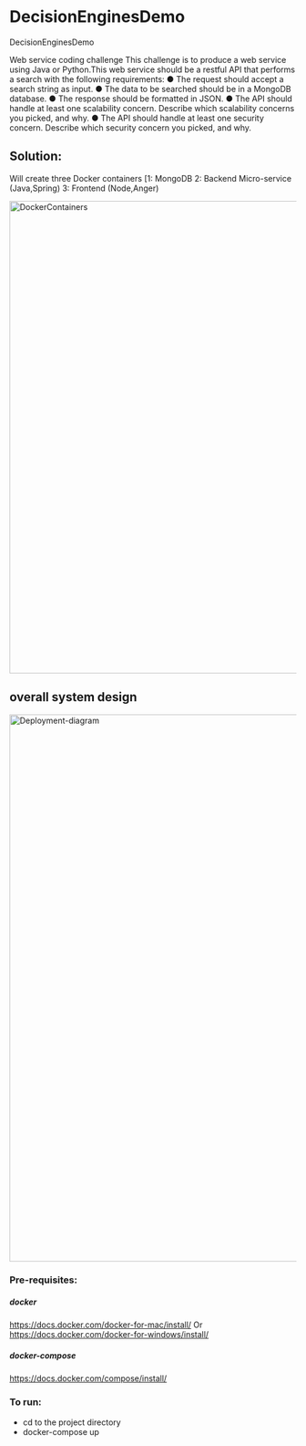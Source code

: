 # DecisionEnginesDemo
DecisionEnginesDemo

Web service coding challenge
This challenge is to produce a web service using Java or Python.This web service should be a restful API that performs a search with the following requirements:
● The request should accept a search string as input.
● The data to be searched should be in a MongoDB database.
● The response should be formatted in JSON.
● The API should handle at least one scalability concern. Describe which scalability
concerns you picked, and why.
● The API should handle at least one security concern. Describe which security concern
you picked, and why.


## Solution:

  Will create three Docker containers [1: MongoDB 2: Backend Micro-service (Java,Spring)  3: Frontend (Node,Anger)

<img width="828" alt="DockerContainers" src="https://user-images.githubusercontent.com/6364184/57548994-39a3f800-7317-11e9-80a4-9758f813e476.png">

## overall system design
<img width="959" alt="Deployment-diagram" src="https://user-images.githubusercontent.com/6364184/57546995-8cc77c00-7312-11e9-96c0-d583aa4f58e7.png">

### Pre-requisites:

##### docker
  https://docs.docker.com/docker-for-mac/install/
  Or
  https://docs.docker.com/docker-for-windows/install/
  
##### docker-compose
  https://docs.docker.com/compose/install/
  
### To run:
  - cd to the project directory
  - docker-compose up
  
 


